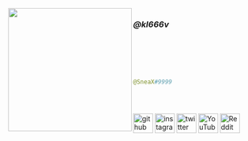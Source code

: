 <img align="left" src="https://cdn.discordapp.com/attachments/935547174421430302/968500776639021056/Gif56.gif" width="250" /> 

### ***@kl666v***


```python






@SneaX#9999





```



[<img src='https://cdn.jsdelivr.net/npm/simple-icons@3.0.1/icons/github.svg' alt='github' height='40'>](https://github.com/kl666v)  [<img src='https://cdn.jsdelivr.net/npm/simple-icons@3.0.1/icons/instagram.svg' alt='instagram' height='40'>](https://www.instagram.com/kl666v.here/)  [<img src='https://cdn.jsdelivr.net/npm/simple-icons@3.0.1/icons/twitter.svg' alt='twitter' height='40'>](https://twitter.com/kl666v)  [<img src='https://cdn.jsdelivr.net/npm/simple-icons@3.0.1/icons/youtube.svg' alt='YouTube' height='40'>](https://www.youtube.com/channel/UC5wc4dXvUYo6x33NLxfySug)  [<img src='https://cdn.jsdelivr.net/npm/simple-icons@3.0.1/icons/reddit.svg' alt='Reddit' height='40'>](https://www.reddit.com/user/kl666v)  



